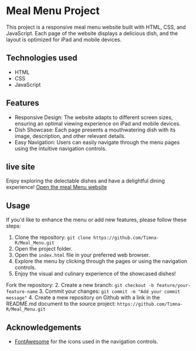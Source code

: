 # Meal Menu Project

This project is a responsive meal menu website built with HTML, CSS, and JavaScript. Each page of the website displays a delicious dish, and the layout is optimized for iPad and mobile devices.

## Technologies used

- HTML
- CSS
- JavaScript

## Features

- Responsive Design: The website adapts to different screen sizes, ensuring an optimal viewing experience on iPad and mobile devices.
- Dish Showcase: Each page presents a mouthwatering dish with its image, description, and other relevant details.
- Easy Navigation: Users can easily navigate through the menu pages using the intuitive navigation controls.

## live site

Enjoy exploring the delectable dishes and have a delightful dining experience!
[Open the meal Menu website](https://unsplash.com/)

## Usage
If you'd like to enhance the menu or add new features, please follow these steps:

1. Clone the repository: `git clone https://github.com/Timna-R/Meal_Menu.git`
2. Open the project folder.
3. Open the `index.html` file in your preferred web browser.
4. Explore the menu by clicking through the pages or using the navigation controls.
5. Enjoy the visual and culinary experience of the showcased dishes!

Fork the repository:
2. Create a new branch: `git checkout -b feature/your-feature-name`
3. Commit your changes: `git commit -m "Add your commit message"`
4. Create a mew repository on Github with a link in the README.md document to the source project: `https://github.com/Timna-R/Meal_Menu.git`

## Acknowledgements

- [FontAwesome](https://fontawesome.com/) for the icons used in the navigation controls.
